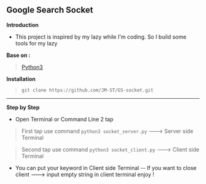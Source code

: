**Google Search Socket** 
-
**Introduction**

 - This project is inspired by my lazy while I'm coding. So I build some tools for my lazy

**Base on :**
>[Python3](https://www.python.org/)

**Installation**
> `git clone https://github.com/JM-ST/GS-socket.git`
---
**Step by Step**

 - Open Terminal or Command Line 2 tap
 > First tap use command `python3 socket_server.py` ---> Server side Terminal
 
 > Second tap use command `python3 socket_client.py` ---> Client side Terminal

 - You can put your keyword in Client side Terminal
  -- If you want to close client ---> input empty string in client terminal 
 enjoy ! 


